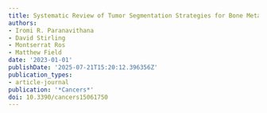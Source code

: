 ```yaml
---
title: Systematic Review of Tumor Segmentation Strategies for Bone Metastases
authors:
- Iromi R. Paranavithana
- David Stirling
- Montserrat Ros
- Matthew Field
date: '2023-01-01'
publishDate: '2025-07-21T15:20:12.396356Z'
publication_types:
- article-journal
publication: '*Cancers*'
doi: 10.3390/cancers15061750
---
```

